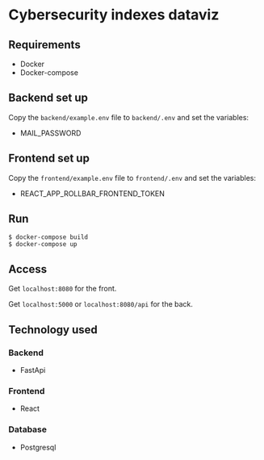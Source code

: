 # Cybersecurity indexes dataviz

## Requirements

- Docker
- Docker-compose

## Backend set up

Copy the `backend/example.env` file to `backend/.env` and set the variables:

- MAIL_PASSWORD

## Frontend set up

Copy the `frontend/example.env` file to `frontend/.env` and set the variables:

- REACT_APP_ROLLBAR_FRONTEND_TOKEN

## Run

```
$ docker-compose build
$ docker-compose up
```

## Access

Get `localhost:8080` for the front.

Get `localhost:5000` or `localhost:8080/api` for the back.

## Technology used
###  Backend
- FastApi

### Frontend
- React

### Database
- Postgresql
